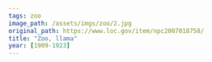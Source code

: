 ```yaml
---
tags: zoo
image_path: /assets/imgs/zoo/2.jpg
original_path: https://www.loc.gov/item/npc2007018758/
title: "Zoo, llama"
year: [1909-1923]
---
```



